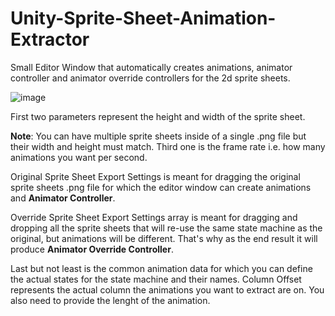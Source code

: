 # Unity-Sprite-Sheet-Animation-Extractor
Small Editor Window that automatically creates animations, animator controller and animator override controllers for the 2d sprite sheets.


![image](https://github.com/kantagara/Unity-Sprite-Sheet-Animation-Extractor/assets/8202013/2b7b080d-314f-426f-81fe-5c6846f973be)

First two parameters represent the height and width of the sprite sheet.

**Note**: You can have multiple sprite sheets inside of a single .png file but their width and height must match.
Third one is the frame rate i.e. how many animations you want per second.

Original Sprite Sheet Export Settings is meant for dragging the original sprite sheets .png file for which the editor window can create animations and **Animator Controller**.

Override Sprite Sheet Export Settings array is meant for dragging and dropping all the sprite sheets that will re-use the same state machine as the original, but animations will be different. That's why as the end result it will produce **Animator Override Controller**.

Last but not least is the common animation data for which you can define the actual states for the state machine and their names. Column Offset represents the actual column the animations you want to extract are on. You also need to provide the lenght of the animation.
